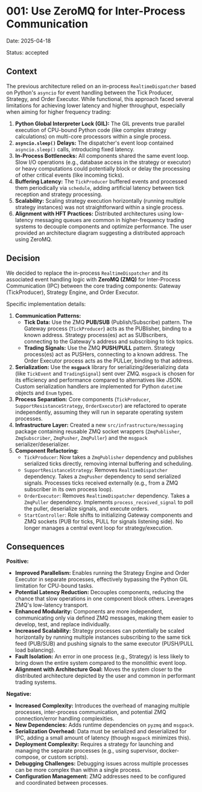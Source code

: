 # 001: Use ZeroMQ for Inter-Process Communication

Date: 2025-04-18

Status: accepted

## Context

The previous architecture relied on an in-process `RealtimeDispatcher` based on Python's `asyncio` for event handling between the Tick Producer, Strategy, and Order Executor. While functional, this approach faced several limitations for achieving lower latency and higher throughput, especially when aiming for higher frequency trading:

1.  **Python Global Interpreter Lock (GIL):** The GIL prevents true parallel execution of CPU-bound Python code (like complex strategy calculations) on multi-core processors within a single process.
2.  **`asyncio.sleep()` Delays:** The dispatcher's event loop contained `asyncio.sleep()` calls, introducing fixed latency.
3.  **In-Process Bottlenecks:** All components shared the same event loop. Slow I/O operations (e.g., database access in the strategy or executor) or heavy computations could potentially block or delay the processing of other critical events (like incoming ticks).
4.  **Buffering Latency:** The `TickProducer` buffered events and processed them periodically via `schedule`, adding artificial latency between tick reception and strategy processing.
5.  **Scalability:** Scaling strategy execution horizontally (running multiple strategy instances) was not straightforward within a single process.
6.  **Alignment with HFT Practices:** Distributed architectures using low-latency messaging queues are common in higher-frequency trading systems to decouple components and optimize performance.
The user provided an architecture diagram suggesting a distributed approach using ZeroMQ.

## Decision

We decided to replace the in-process `RealtimeDispatcher` and its associated event handling logic with **ZeroMQ (ZMQ)** for Inter-Process Communication (IPC) between the core trading components: Gateway (TickProducer), Strategy Engine, and Order Executor.

Specific implementation details:

1.  **Communication Patterns:**
    *   **Tick Data:** Use the ZMQ **PUB/SUB** (Publish/Subscribe) pattern. The Gateway process (`TickProducer`) acts as the PUBlisher, binding to a known address. Strategy process(es) act as SUBscribers, connecting to the Gateway's address and subscribing to tick topics.
    *   **Trading Signals:** Use the ZMQ **PUSH/PULL** pattern. Strategy process(es) act as PUSHers, connecting to a known address. The Order Executor process acts as the PULLer, binding to that address.
2.  **Serialization:** Use the **`msgpack`** library for serializing/deserializing data (like `TickEvent` and `TradingSignal`) sent over ZMQ. `msgpack` is chosen for its efficiency and performance compared to alternatives like JSON. Custom serialization handlers are implemented for Python `datetime` objects and `Enum` types.
3.  **Process Separation:** Core components (`TickProducer`, `SupportResistanceStrategy`, `OrderExecutor`) are refactored to operate independently, assuming they will run in separate operating system processes.
4.  **Infrastructure Layer:** Created a new `src/infrastructure/messaging` package containing reusable ZMQ socket wrappers (`ZmqPublisher`, `ZmqSubscriber`, `ZmqPusher`, `ZmqPuller`) and the `msgpack` serializer/deserializer.
5.  **Component Refactoring:**
    *   `TickProducer`: Now takes a `ZmqPublisher` dependency and publishes serialized ticks directly, removing internal buffering and scheduling.
    *   `SupportResistanceStrategy`: Removes `RealtimeDispatcher` dependency. Takes a `ZmqPusher` dependency to send serialized signals. Processes ticks received externally (e.g., from a ZMQ subscriber in its own process loop).
    *   `OrderExecutor`: Removes `RealtimeDispatcher` dependency. Takes a `ZmqPuller` dependency. Implements `process_received_signal` to poll the puller, deserialize signals, and execute orders.
    *   `StartController`: Role shifts to initializing Gateway components and ZMQ sockets (PUB for ticks, PULL for signals listening side). No longer manages a central event loop for strategy/execution.

## Consequences

**Positive:**

*   **Improved Parallelism:** Enables running the Strategy Engine and Order Executor in separate processes, effectively bypassing the Python GIL limitation for CPU-bound tasks.
*   **Potential Latency Reduction:** Decouples components, reducing the chance that slow operations in one component block others. Leverages ZMQ's low-latency transport.
*   **Enhanced Modularity:** Components are more independent, communicating only via defined ZMQ messages, making them easier to develop, test, and replace individually.
*   **Increased Scalability:** Strategy processes can potentially be scaled horizontally by running multiple instances subscribing to the same tick feed (PUB/SUB) and pushing signals to the same executor (PUSH/PULL load balancing).
*   **Fault Isolation:** An error in one process (e.g., Strategy) is less likely to bring down the entire system compared to the monolithic event loop.
*   **Alignment with Architecture Goal:** Moves the system closer to the distributed architecture depicted by the user and common in performant trading systems.

**Negative:**

*   **Increased Complexity:** Introduces the overhead of managing multiple processes, inter-process communication, and potential ZMQ connection/error handling complexities.
*   **New Dependencies:** Adds runtime dependencies on `pyzmq` and `msgpack`.
*   **Serialization Overhead:** Data must be serialized and deserialized for IPC, adding a small amount of latency (though `msgpack` minimizes this).
*   **Deployment Complexity:** Requires a strategy for launching and managing the separate processes (e.g., using supervisor, docker-compose, or custom scripts).
*   **Debugging Challenges:** Debugging issues across multiple processes can be more complex than within a single process.
*   **Configuration Management:** ZMQ addresses need to be configured and coordinated between processes. 